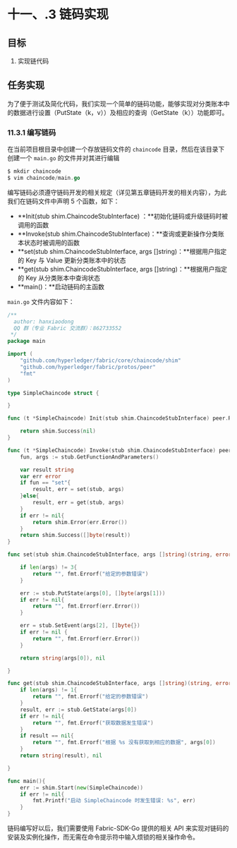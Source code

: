 # 十一、.3 链码实现

## 目标

1.  实现链代码

## 任务实现

为了便于测试及简化代码，我们实现一个简单的链码功能，能够实现对分类账本中的数据进行设置（PutState（k，v））及相应的查询（GetState（k））功能即可。

### 11.3.1 编写链码

在当前项目根目录中创建一个存放链码文件的 `chaincode` 目录，然后在该目录下创建一个 `main.go` 的文件并对其进行编辑

```go
$ mkdir chaincode
$ vim chaincode/main.go 
```

编写链码必须遵守链码开发的相关规定（详见第五章链码开发的相关内容），为此我们在链码文件中声明 5 个函数，如下：

*   **Init(stub shim.ChaincodeStubInterface) ：**初始化链码或升级链码时被调用的函数
*   **Invoke(stub shim.ChaincodeStubInterface)：**查询或更新操作分类账本状态时被调用的函数
*   **set(stub shim.ChaincodeStubInterface, args []string)：**根据用户指定的 Key 与 Value 更新分类账本中的状态
*   **get(stub shim.ChaincodeStubInterface, args []string)：**根据用户指定的 Key 从分类账本中查询状态
*   **main()：**启动链码的主函数

`main.go` 文件内容如下：

```go
/**
  author: hanxiaodong
  QQ 群（专业 Fabric 交流群）：862733552
 */
package main

import (
    "github.com/hyperledger/fabric/core/chaincode/shim"
    "github.com/hyperledger/fabric/protos/peer"
    "fmt"
)

type SimpleChaincode struct {

} 

func (t *SimpleChaincode) Init(stub shim.ChaincodeStubInterface) peer.Response{

    return shim.Success(nil)
}

func (t *SimpleChaincode) Invoke(stub shim.ChaincodeStubInterface) peer.Response{
    fun, args := stub.GetFunctionAndParameters()

    var result string
    var err error
    if fun == "set"{
        result, err = set(stub, args)
    }else{
        result, err = get(stub, args)
    }
    if err != nil{
        return shim.Error(err.Error())
    }
    return shim.Success([]byte(result))
}

func set(stub shim.ChaincodeStubInterface, args []string)(string, error){

    if len(args) != 3{
        return "", fmt.Errorf("给定的参数错误")
    }

    err := stub.PutState(args[0], []byte(args[1]))
    if err != nil{
        return "", fmt.Errorf(err.Error())
    }

    err = stub.SetEvent(args[2], []byte{})
    if err != nil {
        return "", fmt.Errorf(err.Error())
    }

    return string(args[0]), nil

}

func get(stub shim.ChaincodeStubInterface, args []string)(string, error){
    if len(args) != 1{
        return "", fmt.Errorf("给定的参数错误")
    }
    result, err := stub.GetState(args[0])
    if err != nil{
        return "", fmt.Errorf("获取数据发生错误")
    }
    if result == nil{
        return "", fmt.Errorf("根据 %s 没有获取到相应的数据", args[0])
    }
    return string(result), nil

}

func main(){
    err := shim.Start(new(SimpleChaincode))
    if err != nil{
        fmt.Printf("启动 SimpleChaincode 时发生错误: %s", err)
    }
} 
```

链码编写好以后，我们需要使用 Fabric-SDK-Go 提供的相关 API 来实现对链码的安装及实例化操作，而无需在命令提示符中输入烦锁的相关操作命令。